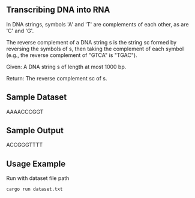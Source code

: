 Transcribing DNA into RNA
--
In DNA strings, symbols 'A' and 'T' are complements of each other, as are 'C' and 'G'.

The reverse complement of a DNA string s is the string sc formed by reversing the symbols of s, then taking the complement of each symbol (e.g., the reverse complement of "GTCA" is "TGAC").

Given: A DNA string s of length at most 1000 bp.

Return: The reverse complement sc of s.

Sample Dataset
---
AAAACCCGGT

Sample Output
---
ACCGGGTTTT

Usage Example
---

Run with dataset file path

```sh
cargo run dataset.txt
```


